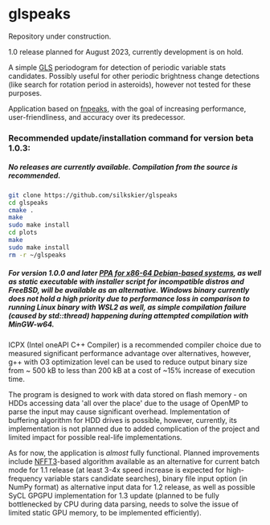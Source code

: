 # glspeaks
Repository under construction.

1.0 release planned for August 2023, currently development is on hold.

A simple [GLS](https://github.com/mzechmeister/GLS) periodogram for detection of periodic variable stats candidates. Possibly useful for other periodic brightness change detections (like search for rotation period in asteroids), however not tested for these purposes.

Application based on [fnpeaks](http://helas.astro.uni.wroc.pl/deliverables.php?active=fnpeaks), with the goal of increasing performance, user-friendliness, and accuracy over its predecessor.

### Recommended update/installation command for version beta 1.0.3:
##### No releases are currently available. Compilation from the source is recommended.
<!--```bash
wget https://github.com/silkskier/glspeaks/releases/download/v1.0.4-alpha/glspeaks-alpha-1.0.4_installer.sh && chmod +x ./glspeaks-alpha-1.0.4_installer.sh && ./glspeaks-alpha-1.0.4_installer.sh
```-->
```bash
git clone https://github.com/silkskier/glspeaks
cd glspeaks
cmake .
make
sudo make install
cd plots
make
sudo make install
rm -r ~/glspeaks
```
##### For version 1.0.0 and later [PPA for x86-64 Debian-based systems](https://silkskier.github.io/ppa/), as well as static executable with installer script for incompatible distros and FreeBSD, will be available as an alternative. Windows binary currently does not hold a high priority due to performance loss in comparison to running Linux binary with WSL2 as well, as simple compilation failure (caused by std::thread) happening during attempted compilation with MinGW-w64.

ICPX (Intel oneAPI C++ Compiler) is a recommended compiler choice due to measured significant performance advantage over alternatives, however, g++ with O3 optimization level can be used to reduce output binary size from ~ 500 kB to less than 200 kB at a cost of ~15% increase of execution time.

The program is designed to work with data stored on flash memory - on HDDs accessing data 'all over the place' due to the usage of OpenMP to parse the input may cause significant overhead. Implementation of buffering algorithm for HDD drives is possible, however, currently, its implementation is not planned due to added complication of the project and limited impact for possible real-life implementations.

As for now, the application is *almost* fully functional. Planned improvements include [NFFT3](https://github.com/NFFT/nfft)-based algorithm available as an alternative for current batch mode for 1.1 release (at least 3-4x speed increase is expected for high-frequency variable stars candidate searches), binary file input option (in NumPy format) as alternative input data for 1.2 release, as well as possible SyCL GPGPU implementation for 1.3 update (planned to be fully bottlenecked by CPU during data parsing, needs to solve the issue of limited static GPU memory, to be implemented efficiently).
